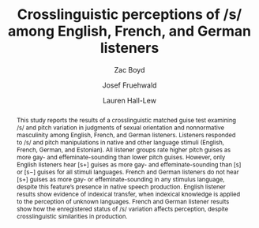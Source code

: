---
abstract: "This study reports the results of a crosslinguistic matched guise test\
  \ examining /s/ and pitch variation in judgments of sexual orientation and nonnormative\
  \ masculinity among English, French, and German listeners. Listeners responded to\
  \ /s/ and pitch manipulations in native and other language stimuli (English, French,\
  \ German, and Estonian). All listener groups rate higher pitch guises as more gay-\
  \ and effeminate-sounding than lower pitch guises. However, only English listeners\
  \ hear [s+] guises as more gay- and effeminate-sounding than [s] or [s\u2212] guises\
  \ for all stimuli languages. French and German listeners do not hear [s+] guises\
  \ as more gay- or effeminate-sounding in any stimulus language, despite this feature\u2019\
  s presence in native speech production. English listener results show evidence of\
  \ indexical transfer, when indexical knowledge is applied to the perception of unknown\
  \ languages. French and German listener results show how the enregistered status\
  \ of /s/ variation affects perception, despite crosslinguistic similarities in production."
author:
- Zac Boyd
- Josef Fruehwald
- Lauren Hall-Lew
category: paper
doi: 10.1017/S0954394521000089
journal: ''
layout: publication
number: '2'
p_url: https://www.cambridge.org/core/product/identifier/S0954394521000089/type/journal_article
pages: 165--191
published: Language Variation and Change
title: Crosslinguistic perceptions of /s/ among English, French, and German listeners
volume: '33'
year: '2021'
---